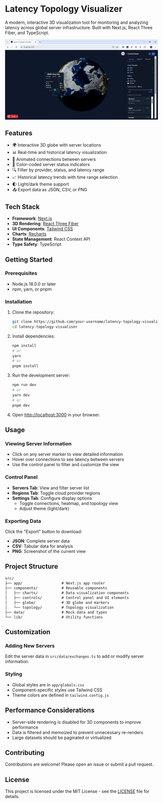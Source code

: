 # Latency Topology Visualizer

A modern, interactive 3D visualization tool for monitoring and analyzing latency across global server infrastructure. Built with Next.js, React Three Fiber, and TypeScript.

![Screenshot of the Latency Topology Visualizer](public/screenshot.png)

## Features

- 🌍 Interactive 3D globe with server locations
- 📊 Real-time and historical latency visualization
- 🔄 Animated connections between servers
- 🎨 Color-coded server status indicators
- 🔍 Filter by provider, status, and latency range
- 📈 Historical latency trends with time range selection
- 🌓 Light/dark theme support
- 📤 Export data as JSON, CSV, or PNG

## Tech Stack

- **Framework**: [Next.js](https://nextjs.org/)
- **3D Rendering**: [React Three Fiber](https://docs.pmnd.rs/react-three-fiber/getting-started/introduction)
- **UI Components**: [Tailwind CSS](https://tailwindcss.com/)
- **Charts**: [Recharts](https://recharts.org/)
- **State Management**: React Context API
- **Type Safety**: TypeScript

## Getting Started

### Prerequisites

- Node.js 18.0.0 or later
- npm, yarn, or pnpm

### Installation

1. Clone the repository:
   ```bash
   git clone https://github.com/your-username/latency-topology-visualiser.git
   cd latency-topology-visualiser
   ```

2. Install dependencies:
   ```bash
   npm install
   # or
   yarn
   # or
   pnpm install
   ```

3. Run the development server:
   ```bash
   npm run dev
   # or
   yarn dev
   # or
   pnpm dev
   ```

4. Open [http://localhost:3000](http://localhost:3000) in your browser.

## Usage

### Viewing Server Information
- Click on any server marker to view detailed information
- Hover over connections to see latency between servers
- Use the control panel to filter and customize the view

### Control Panel
- **Servers Tab**: View and filter server list
- **Regions Tab**: Toggle cloud provider regions
- **Settings Tab**: Configure display options
  - Toggle connections, heatmap, and topology view
  - Adjust theme (light/dark)

### Exporting Data
Click the "Export" button to download:
- **JSON**: Complete server data
- **CSV**: Tabular data for analysis
- **PNG**: Screenshot of the current view

## Project Structure

```
src/
├── app/                  # Next.js app router
├── components/           # Reusable components
│   ├── charts/           # Data visualization components
│   ├── controls/         # Control panel and UI elements
│   ├── globe/            # 3D globe and markers
│   └── topology/         # Topology visualization
├── data/                 # Mock data and types
└── lib/                  # Utility functions
```

## Customization

### Adding New Servers
Edit the server data in `src/data/exchanges.ts` to add or modify server information.

### Styling
- Global styles are in `app/globals.css`
- Component-specific styles use Tailwind CSS
- Theme colors are defined in `tailwind.config.js`

## Performance Considerations

- Server-side rendering is disabled for 3D components to improve performance
- Data is filtered and memoized to prevent unnecessary re-renders
- Large datasets should be paginated or virtualized

## Contributing

Contributions are welcome! Please open an issue or submit a pull request.

## License

This project is licensed under the MIT License - see the [LICENSE](LICENSE) file for details.

